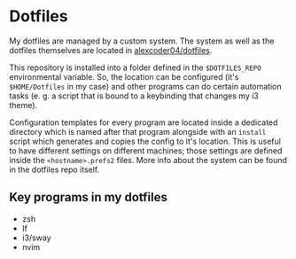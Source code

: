
# Dotfiles

My dotfiles are managed by a custom system. The system as well as the dotfiles
themselves are located in [alexcoder04/dotfiles](https://github.com/alexcoder04/dotfiles).

This repository is installed into a folder defined in the `$DOTFILES_REPO`
environmental variable. So, the location can be configured (it's `$HOME/Dotfiles`
in my case) and other programs can do certain automation tasks (e. g. a script
that is bound to a keybinding that changes my i3 theme).

Configuration templates for every program are located inside a dedicated
directory which is named after that program alongside with an `install` script
which generates and copies the config to it's location. This is useful to have
different settings on different machines; those settings are defined inside the
`<hostname>.prefs2` files. More info about the system can be found in the
dotfiles repo itself.

## Key programs in my dotfiles

 - zsh
 - lf
 - i3/sway
 - nvim

